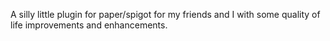 A silly little plugin for paper/spigot for my friends and I with some quality of life improvements and enhancements.
